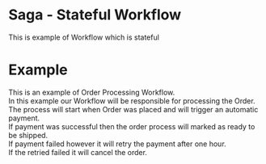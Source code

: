 # Saga - Stateful Workflow

This is example of Workflow which is stateful

# Example 

This is an example of Order Processing Workflow.  
In this example our Workflow will be responsible for processing the Order.  
The process will start when Order was placed and will trigger an automatic payment.  
If payment was successful then the order process will marked as ready to be shipped.      
If payment failed however it will retry the payment after one hour.  
If the retried failed it will cancel the order.  